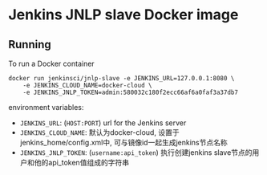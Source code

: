 # Jenkins JNLP slave Docker image

## Running

To run a Docker container

    docker run jenkinsci/jnlp-slave -e JENKINS_URL=127.0.0.1:8080 \
        -e JENKINS_CLOUD_NAME=docker-cloud \
        -e JENKINS_JNLP_TOKEN=admin:580032c180f2ecc66af6a0faf3a37db7

environment variables:

* `JENKINS_URL`: (`HOST:PORT`) url for the Jenkins server
* `JENKINS_CLOUD_NAME`: 默认为docker-cloud, 设置于jenkins_home/config.xml中, 可与镜像id一起生成jenkins节点名称
* `JENKINS_JNLP_TOKEN`: (`username:api_token`) 执行创建jenkins slave节点的用户和他的api_token值组成的字符串
